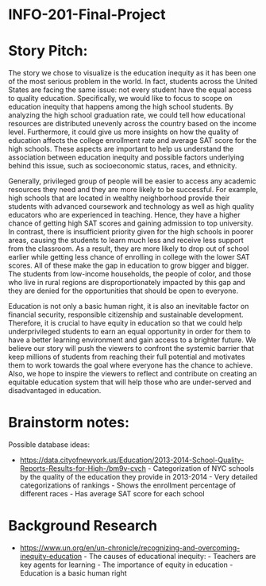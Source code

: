 # INFO-201-Final-Project

# Story Pitch:

The story we chose to visualize is the education inequity as it has been one of the most serious problem in the world. In fact, students across the United States are facing the same issue: not every student have the equal access to quality education. Specifically, we would like to focus to scope on education inequity that happens among the high school students. By analyzing the high school graduation rate, we could tell how educational resources are distributed unevenly across the country based on the income level. Furthermore, it could give us more insights on how the quality of education affects the college enrollment rate and average SAT score for the high schools. These aspects are important to help us understand the association between education inequity and possible factors underlying behind this issue, such as socioeconomic status, races, and ethnicity. 

Generally, privileged group of people will be easier to access any academic resources they need and they are more likely to be successful. For example, high schools that are located in wealthy neighborhood provide their students with advanced coursework and technology as well as high quality educators who are experienced in teaching. Hence, they have a higher chance of getting high SAT scores and gaining admission to top university. In contrast, there is insufficient priority given for the high schools in poorer areas, causing the students to learn much less and receive less support from the classroom. As a result, they are more likely to drop out of school earlier while getting less chance of enrolling in college with the lower SAT scores. All of these make the gap in education to grow bigger and bigger. The students from low-income households, the people of color, and those who live in rural regions are disproportionately impacted by this gap and they are denied for the opportunities that should be open to everyone.

Education is not only a basic human right, it is also an inevitable factor on financial security, responsible citizenship and sustainable development. Therefore, it is crucial to have equity in education so that we could help underprivileged students to earn an equal opportunity in order for them to have a better learning environment and gain access to a brighter future. We believe our story will push the viewers to confront the systemic barrier that keep millions of students from reaching their full potential and motivates them to work towards the goal where everyone has the chance to achieve. Also, we hope to inspire the viewers to reflect and contribute on creating an equitable education system that will help those who are under-served and disadvantaged in education. 


# Brainstorm notes:

Possible database ideas:

- https://data.cityofnewyork.us/Education/2013-2014-School-Quality-Reports-Results-for-High-/bm9v-cvch
      - Categorization of NYC schools by the quality of the education they provide in 2013-2014
          - Very detailed categorizations of rankings
      - Shows the enrollment percentage of different races
      - Has average SAT score for each school
      
      
      
      
# Background Research

- https://www.un.org/en/un-chronicle/recognizing-and-overcoming-inequity-education
      - The causes of educational inequity: 
            - Teachers are key agents for learning
      - The importance of equity in education 
            - Education is a basic human right
      
 

